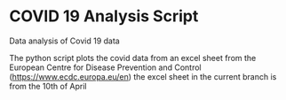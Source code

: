 # COVID 19 Analysis Script
Data analysis of Covid 19 data

The python script plots the covid data from an excel sheet from the European Centre for Disease Prevention and Control (https://www.ecdc.europa.eu/en) the excel sheet in the current branch is from the 10th of April
